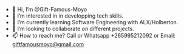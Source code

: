 - 👋 Hi, I’m @Gift-Famous-Moyo
- 👀 I’m interested in in developping tech skills.
- 🌱 I’m currently learning Software Engineering with ALX/Holberton.
- 💞️ I’m looking to collaborate on different projects. 
- 📫 How to reach me? Call or Whatsapp +265995212092 or Email: giftfamousmoyo@gmail.com

<!---
Gift-Famous-Moyo/Gift-Famous-Moyo is a ✨ special ✨ repository because its `README.md` (this file) appears on your GitHub profile.
You can click the Preview link to take a look at your changes.
--->
